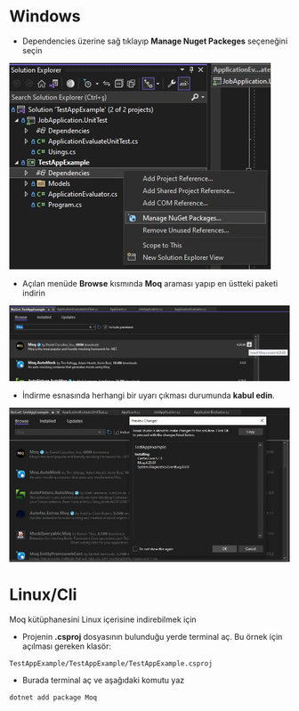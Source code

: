 # Windows

- Dependencies üzerine sağ tıklayıp __Manage Nuget Packeges__ seçeneğini seçin

![](installMoq/01.jpg)

- Açılan menüde __Browse__ kısmında __Moq__ araması yapıp en üstteki paketi indirin

![](installMoq/02.jpg)

- İndirme esnasında herhangi bir uyarı çıkması durumunda __kabul edin__.

![](installMoq/03.jpg)


# Linux/Cli

Moq kütüphanesini Linux içerisine indirebilmek için

- Projenin __.csproj__ dosyasının bulunduğu yerde terminal aç. Bu örnek için açılması gereken klasör:

```
TestAppExample/TestAppExample/TestAppExample.csproj
```

- Burada terminal aç ve aşağıdaki komutu yaz

```console
dotnet add package Moq
```